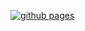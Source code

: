 [![github pages](https://github.com/artemislab/artemislabs.github.io/actions/workflows/gh-pages.yml/badge.svg)](https://github.com/artemislab/artemislabs.github.io/actions/workflows/gh-pages.yml)
